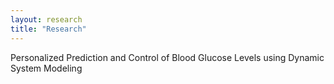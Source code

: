 ```yaml
---
layout: research
title: "Research"
---
```


Personalized Prediction and Control of Blood Glucose Levels using Dynamic System Modeling